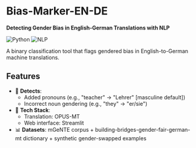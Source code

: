 # Bias-Marker-EN-DE  
**Detecting Gender Bias in English-German Translations with NLP**  

![Python](https://img.shields.io/badge/Python-3.8%2B-blue)
![NLP](https://img.shields.io/badge/NLP-BERT%2C%20OPUS--MT-orange)

A binary classification tool that flags gendered bias in English-to-German machine translations.

## Features  
- 🚩 **Detects**:  
  - Added pronouns (e.g., "teacher" → "Lehrer" [masculine default])  
  - Incorrect noun gendering (e.g., "they" → "er/sie")  
- 🔧 **Tech Stack**:  
  - Translation: OPUS-MT  
  - Web interface: Streamlit  
- 📊 **Datasets**: mGeNTE corpus + building-bridges-gender-fair-german-mt dictionary + synthetic gender-swapped examples  
